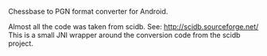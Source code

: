 Chessbase to PGN format converter for Android.

Almost all the code was taken from scidb. See: http://scidb.sourceforge.net/
This is a small JNI wrapper around the conversion code from the scidb project.